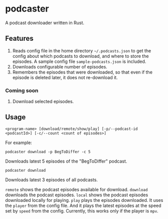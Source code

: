 # podcaster
A podcast downloader written in Rust.

## Features
1. Reads config file in the home directory `~/.podcasts.json`  to get the config about which podcasts to download, and where to store the episodes. A sample config file `sample-podcasts.json` is included.
2. Downloads configurable number of episodes.
3. Remembers the episodes that were downloaded, so that even if the episode is deleted later, it does not re-download it.

### Coming soon

1. Download selected episodes.

## Usage
```
<program-name> [download/remote/show/play] [-p/--podcast-id <podcastId>] [-c/--count <count of episodes>]
```
For example:
```
podcaster download -p BegToDiffer -c 5
```

Downloads latest 5 episodes of the "BegToDiffer" podcast.

```
podcaster download
```
Downloads latest 3 episodes of all podcasts.

`remote` shows the podcast episodes available for download.
`download` downloads the podcast episodes.
`local` shows the podcast episodes downloaded locally for playing.
`play` plays the episodes downloaded. It uses the `player` from the config file. And it plays the latest episodes at the speed set by `speed` from the config. Currently, this works only if the player is `mpv`.

